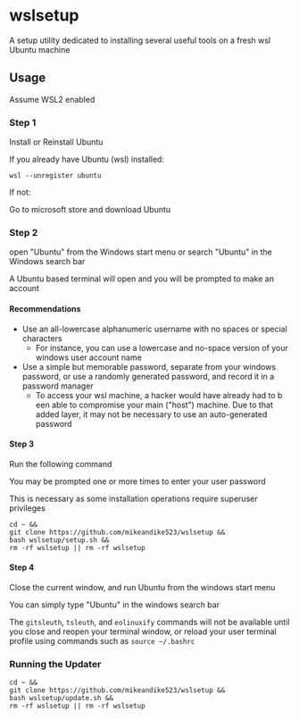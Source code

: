 # wslsetup

A setup utility dedicated to installing several useful tools on a fresh wsl Ubuntu machine

## Usage

Assume WSL2 enabled

### Step 1

Install or Reinstall Ubuntu

If you already have Ubuntu (wsl) installed:

    wsl --unregister ubuntu

If not:

Go to microsoft store and download Ubuntu

### Step 2

open "Ubuntu" from the Windows start menu or search "Ubuntu" in the Windows search bar

A Ubuntu based terminal will open and you will be prompted to make an account

#### Recommendations

- Use an all-lowercase alphanumeric username with no spaces or special characters
  - For instance, you can use a lowercase and no-space version of your windows user account name
- Use a simple but memorable password, separate from your windows password, or use a randomly generated password, and record it in a password manager
  - To access your wsl machine, a hacker would have already had to b een able to compromise your main ("host") machine. Due to that added layer, it may not be necessary to use an auto-generated password

#### Step 3

Run the following command

You may be prompted one or more times to enter your user password

This is necessary as some installation operations require superuser privileges

    cd ~ &&
    git clone https://github.com/mikeandike523/wslsetup &&
    bash wslsetup/setup.sh &&
    rm -rf wslsetup || rm -rf wslsetup

#### Step 4

Close the current window, and run Ubuntu from the windows start menu

You can simply type "Ubuntu" in the windows search bar

The `gitsleuth`, `tsleuth`, and `eolinuxify` commands will not be available until you close and reopen your terminal window, or reload your user terminal profile using commands such as `source ~/.bashrc`

### Running the Updater

    cd ~ &&
    git clone https://github.com/mikeandike523/wslsetup &&
    bash wslsetup/update.sh &&
    rm -rf wslsetup || rm -rf wslsetup
